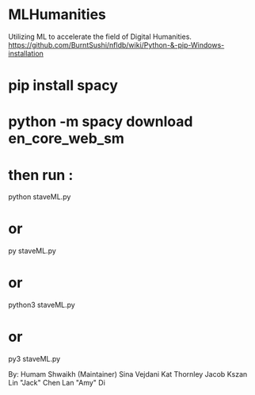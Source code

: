 # MLHumanities
Utilizing ML to accelerate the field of Digital Humanities.
https://github.com/BurntSushi/nfldb/wiki/Python-&-pip-Windows-installation

# pip install spacy
# python -m spacy download en_core_web_sm

# then run :
python staveML.py 
# or
py staveML.py 
# or
python3 staveML.py 
# or
py3 staveML.py 

By: 
Humam Shwaikh (Maintainer)
Sina Vejdani
Kat Thornley
Jacob Kszan
Lin "Jack" Chen
Lan "Amy" Di